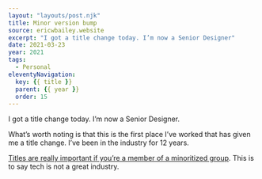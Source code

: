 ```yaml
---
layout: "layouts/post.njk"
title: Minor version bump
source: ericwbailey.website
excerpt: "I got a title change today. I’m now a Senior Designer"
date: 2021-03-23
year: 2021
tags:
  - Personal
eleventyNavigation:
  key: {{ title }}
  parent: {{ year }}
  order: 15
---
```


I got a title change today. I’m now a Senior Designer.

What’s worth noting is that this is the first place I’ve worked that has given me a title change. I’ve been in the industry for 12 years.

[Titles are really important if you’re a member of a minoritized group](https://twitter.com/jurmarcus/status/1275797205601808384). This is to say tech is not a great industry.
